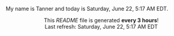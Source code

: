 My name is Tanner and today is Saturday, June 22, 5:17 AM EDT.

<p align="center">This <i>README</i> file is generated <b>every 3 hours</b>!</br>Last refresh: Saturday, June 22, 5:17 AM EDT<br /></p>

